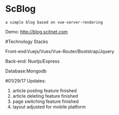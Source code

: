 # ScBlog

    a simple blog based on vue-server-rendering

Demo: http://blog.scitnet.com

#Technology Stacks

Front-end:Vuejs/Vuex/Vue-Router/Bootstrap/Jquery

Back-end: Nuxtjs/Express

Database:Mongodb

#01/29/17 Updates:

1. article posting feature finished
2. article deleting feature finished
3. page switching feature finished
4. layout adjusted for mobile platform
